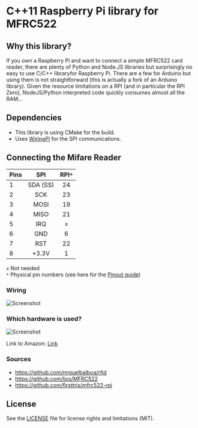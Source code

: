 C++11 Raspberry Pi library for MFRC522
=====


Why this library?
---
If you own a Raspberry Pi and want to connect a simple MFRC522 card reader, there are plenty of Python and Node.JS 
libraries but surprisingly no easy to use C/C++ libraryfor Raspberry Pi. There are a few for Arduino but using them is not straightforward (this is actually a fork of an Arduino library).
 Given the resource limitations on a RPI (and in particular the RPI Zero), 
NodeJS/Python interpreted code quickly consumes almost all the RAM... 

Dependencies
---
- This library is using CMake for the build. 
- Uses [WiringPi](http://wiringpi.com) for the SPI communications. 

Connecting the Mifare Reader
---



| Pins |   SPI    | RPI`*` |
| ---- | :------: | :----: |
| 1    | SDA (SS) |   24   |
| 2    |   SCK    |   23   |
| 3    |   MOSI   |   19   |
| 4    |   MISO   |   21   |
| 5    |   IRQ    |  `x`   |
| 6    |   GND    |   6    |
| 7    |   RST    |   22   |
| 8    |  +3.3V   |   1    |

`x` Not needed  
`*` Physical pin numbers (see here for the [Pinout guide](https://pinout.xyz))


### Wiring
![Screenshot](https://github.com/oost/mfrc522-rpi/blob/master/documentation/rpi-mfrc522-wiring2.PNG)

### Which hardware is used?

![Screenshot](https://github.com/oost/mfrc522-rpi/blob/master/documentation/RC522.jpg)

Link to Amazon: [Link](https://www.amazon.com/SunFounder-Mifare-Antenna-Proximity-Arduino/dp/B00E0ODLWQ)

### Sources

- https://github.com/miguelbalboa/rfid
- https://github.com/ljos/MFRC522
- https://github.com/firsttris/mfrc522-rpi


## License
See the [LICENSE](LICENSE.md) file for license rights and limitations (MIT).